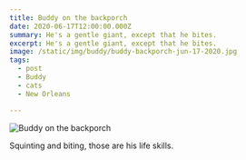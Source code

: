 ```yaml
---
title: Buddy on the backporch
date: 2020-06-17T12:00:00.000Z
summary: He's a gentle giant, except that he bites.
excerpt: He's a gentle giant, except that he bites.
image: /static/img/buddy/buddy-backporch-jun-17-2020.jpg
tags:
  - post 
  - Buddy
  - cats
  - New Orleans

---
```


![Buddy on the backporch](/static/img/buddy/buddy-backporch-jun-17-2020.jpg "Buddy on the backporch")

Squinting and biting, those are his life skills.